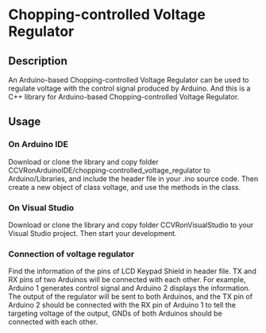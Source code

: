 # Chopping-controlled Voltage Regulator
## Description
An Arduino-based Chopping-controlled Voltage Regulator can be used to regulate voltage with the control signal produced by Arduino.
And this is a C++ library for Arduino-based Chopping-controlled Voltage Regulator.
## Usage
### On Arduino IDE
Download or clone the library and copy folder CCVRonArduinoIDE/chopping-controlled_voltage_regulator to Arduino/Libraries, and include the header file in your .ino source code.
Then create a new object of class voltage, and use the methods in the class.
### On Visual Studio
Download or clone the library and copy folder CCVRonVisualStudio to your Visual Studio project.
Then start your development.
### Connection of voltage regulator
Find the information of the pins of LCD Keypad Shield in header file. TX and RX pins of two Arduinos will be connected with each other. For example, Arduino 1 generates control signal and Arduino 2 displays the information. The output of the regulator will be sent to both Arduinos, and the TX pin of Arduino 2 should be connected with the RX pin of Arduino 1 to tell the targeting voltage of the output, GNDs of both Arduinos should be connected with each other.